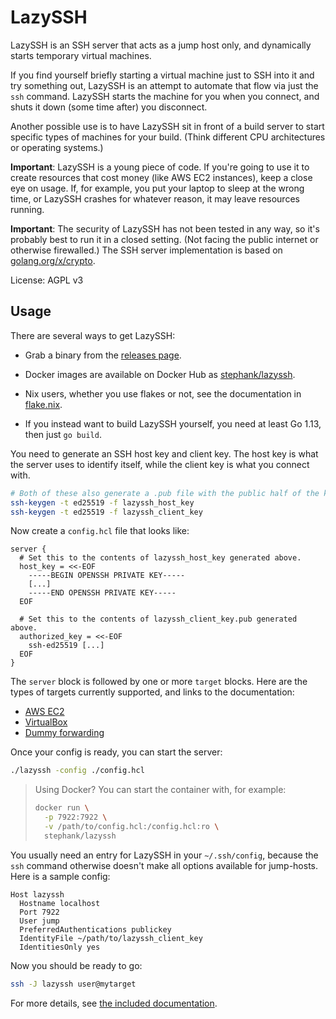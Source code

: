 # LazySSH

LazySSH is an SSH server that acts as a jump host only, and dynamically starts
temporary virtual machines.

If you find yourself briefly starting a virtual machine just to SSH into it and
try something out, LazySSH is an attempt to automate that flow via just the
`ssh` command. LazySSH starts the machine for you when you connect, and shuts
it down (some time after) you disconnect.

Another possible use is to have LazySSH sit in front of a build server to start
specific types of machines for your build. (Think different CPU architectures
or operating systems.)

**Important**: LazySSH is a young piece of code. If you're going to use it to
create resources that cost money (like AWS EC2 instances), keep a close eye on
usage. If, for example, you put your laptop to sleep at the wrong time, or
LazySSH crashes for whatever reason, it may leave resources running.

**Important**: The security of LazySSH has not been tested in any way, so it's
probably best to run it in a closed setting. (Not facing the public internet or
otherwise firewalled.) The SSH server implementation is based on
[golang.org/x/crypto].

License: AGPL v3

[golang.org/x/crypto]: https://pkg.go.dev/golang.org/x/crypto

## Usage

There are several ways to get LazySSH:

- Grab a binary from the [releases page].

- Docker images are available on Docker Hub as
  [stephank/lazyssh](https://hub.docker.com/r/stephank/lazyssh).

- Nix users, whether you use flakes or not, see the documentation in
  [flake.nix](./flake.nix).

- If you instead want to build LazySSH yourself, you need at least Go 1.13,
  then just `go build`.

[releases page]: https://github.com/stephank/lazyssh/releases

You need to generate an SSH host key and client key. The host key is what the
server uses to identify itself, while the client key is what you connect with.

```sh
# Both of these also generate a .pub file with the public half of the key pair.
ssh-keygen -t ed25519 -f lazyssh_host_key
ssh-keygen -t ed25519 -f lazyssh_client_key
```

Now create a `config.hcl` file that looks like:

```hcl
server {
  # Set this to the contents of lazyssh_host_key generated above.
  host_key = <<-EOF
    -----BEGIN OPENSSH PRIVATE KEY-----
    [...]
    -----END OPENSSH PRIVATE KEY-----
  EOF

  # Set this to the contents of lazyssh_client_key.pub generated above.
  authorized_key = <<-EOF
    ssh-ed25519 [...]
  EOF
}
```

The `server` block is followed by one or more `target` blocks. Here are the
types of targets currently supported, and links to the documentation:

- [AWS EC2](./doc/providers/aws_ec2.md)
- [VirtualBox](./doc/providers/virtualbox.md)
- [Dummy forwarding](./doc/providers/forward.md)

Once your config is ready, you can start the server:

```sh
./lazyssh -config ./config.hcl
```

> Using Docker? You can start the container with, for example:
>
> ```sh
> docker run \
>   -p 7922:7922 \
>   -v /path/to/config.hcl:/config.hcl:ro \
>   stephank/lazyssh
> ```

You usually need an entry for LazySSH in your `~/.ssh/config`, because the
`ssh` command otherwise doesn't make all options available for jump-hosts. Here
is a sample config:

```
Host lazyssh
  Hostname localhost
  Port 7922
  User jump
  PreferredAuthentications publickey
  IdentityFile ~/path/to/lazyssh_client_key
  IdentitiesOnly yes
```

Now you should be ready to go:

```sh
ssh -J lazyssh user@mytarget
```

For more details, see [the included documentation](./doc/index.md).
